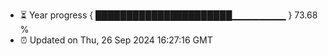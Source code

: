 - ⏳ Year progress { ██████████████████████▁▁▁▁▁▁▁▁ } 73.68 %
- ⏰ Updated on Thu, 26 Sep 2024 16:27:16 GMT

